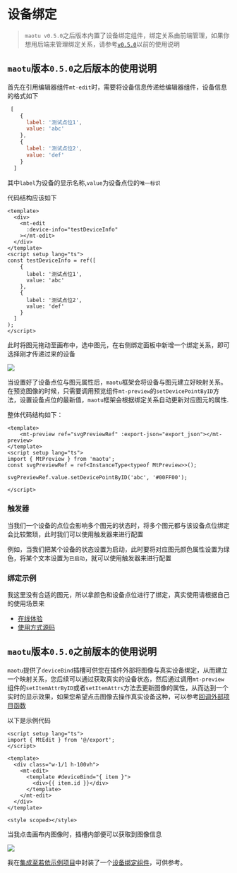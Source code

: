 # 设备绑定

> `maotu v0.5.0`之后版本内置了设备绑定组件，绑定关系由前端管理，如果你想用后端来管理绑定关系，请参考[`v0.5.0`](/guide/advanced/device-bind.html#maotu版本0-5-0之前版本的使用说明)以前的使用说明

## `maotu`版本`0.5.0`之后版本的使用说明

首先在引用编辑器组件`mt-edit`时，需要将设备信息传递给编辑器组件，设备信息的格式如下

```js
 [
    {
      label: '测试点位1',
      value: 'abc'
    },
    {
      label: '测试点位2',
      value: 'def'
    }
  ]

```
其中`label`为设备的显示名称,`value`为设备点位的`唯一标识`

代码结构应该如下

```vue
<template>
  <div>
    <mt-edit
      :device-info="testDeviceInfo"
    ></mt-edit>
  </div>
</template>
<script setup lang="ts">
const testDeviceInfo = ref([
    {
      label: '测试点位1',
      value: 'abc'
    },
    {
      label: '测试点位2',
      value: 'def'
    }
  ]
);
</script>
```
此时将图元拖动至画布中，选中图元，在右侧绑定面板中新增一个绑定关系，即可选择刚才传递过来的设备

![](/advanced/device-bind1.png)

当设置好了设备点位与图元属性后，`maotu`框架会将设备与图元建立好映射关系。在预览图像的时候，只需要调用预览组件`mt-preview`的`setDevicePointByID`方法，设置设备点位的最新值，`maotu`框架会根据绑定关系自动更新对应图元的属性.

整体代码结构如下：

```vue
<template>
    <mt-preview ref="svgPreviewRef" :export-json="export_json"></mt-preview>
</template>
<script setup lang="ts">
import { MtPreview } from 'maotu';
const svgPreviewRef = ref<InstanceType<typeof MtPreview>>();

svgPreviewRef.value.setDevicePointByID('abc', '#00FF00');

</script>
```
### 触发器

当我们一个设备的点位会影响多个图元的状态时，将多个图元都与该设备点位绑定会比较繁琐，此时我们可以使用触发器来进行配置

例如，当我们把某个设备的状态设置为启动，此时要将对应图元颜色属性设置为绿色，将某个文本设置为`已启动`，就可以使用触发器来进行配置

### 绑定示例

我这里没有合适的图元，所以拿颜色和设备点位进行了绑定，真实使用请根据自己的使用场景来

- [在线体验](http://mt-edit.yaolm.top/bind-device)
- [使用方式源码](https://github.com/yaolunmao/maotu-docs/blob/main/example/vue3/src/views/demo/bind-device/edit.vue)

## `maotu`版本`0.5.0`之前版本的使用说明
`maotu`提供了`deviceBind`插槽可供您在插件外部将图像与真实设备绑定，从而建立一个映射关系，您后续可以通过获取真实的设备状态，然后通过调用`mt-preview`组件的`setItemAttrByID`或者`setItemAttrs`方法去更新图像的属性，从而达到一个实时的显示效果，如果您希望点击图像去操作真实设备这种，可以参考[回调外部项目函数](/guide/advanced/outter-callback)

以下是示例代码

```vue
<script setup lang="ts">
import { MtEdit } from '@/export';
</script>

<template>
  <div class="w-1/1 h-100vh">
    <mt-edit>
      <template #deviceBind="{ item }">
        <div>{{ item.id }}</div>
      </template>
    </mt-edit>
  </div>
</template>

<style scoped></style>

```

当我点击画布内图像时，插槽内部便可以获取到图像信息

![](/advanced/device-bind.png)

我在[集成至若依示例项目](http://101.200.230.128:8888/)中封装了一个[设备绑定组件](https://gitee.com/yaolunmao/maotu-ry/blob/main/ruoyi-ui-vue3/src/views/webtopo/edit/device-bind.vue)，可供参考。